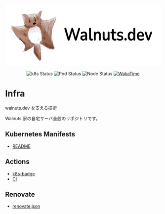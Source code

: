 <p align="center">
    <a href="https://walnuts.dev" alt="WakaTime">
        <img src="./static/logo.png" alt="walnuts" height="200px" width="auto" />
    </a>
</p>

<p align="center">
  <img src="https://walnuts1018.github.io/infra/k8sStatus.svg" alt="k8s Status" />
  <img src="https://walnuts1018.github.io/infra/podStatus.svg" alt="Pod Status" />
  <img src="https://walnuts1018.github.io/infra/nodeStatus.svg" alt="Node Status" />
  <a href="https://wakatime.com/badge/user/981e52dd-a7ab-4b00-9a71-125be9dc2de6/project/07d86b66-ede6-45aa-a456-0985d4aed1a9" alt="WakaTime">
      <img src="https://wakatime.com/badge/user/981e52dd-a7ab-4b00-9a71-125be9dc2de6/project/07d86b66-ede6-45aa-a456-0985d4aed1a9.svg" alt="WakaTime" />
  </a>
</p>

# Infra

walnuts.dev を支える技術

Walnuts 家の自宅サーバ全般のリポジトリです。

## Kubernetes Manifests

- [README](./k8s/README.md)

## Actions

- [k8s-badge](./.github/workflows/badge.yaml)
- [CI](./.github/workflows/k8s.yaml)

## Renovate

- [renovate.json](./renovate.json5) 
